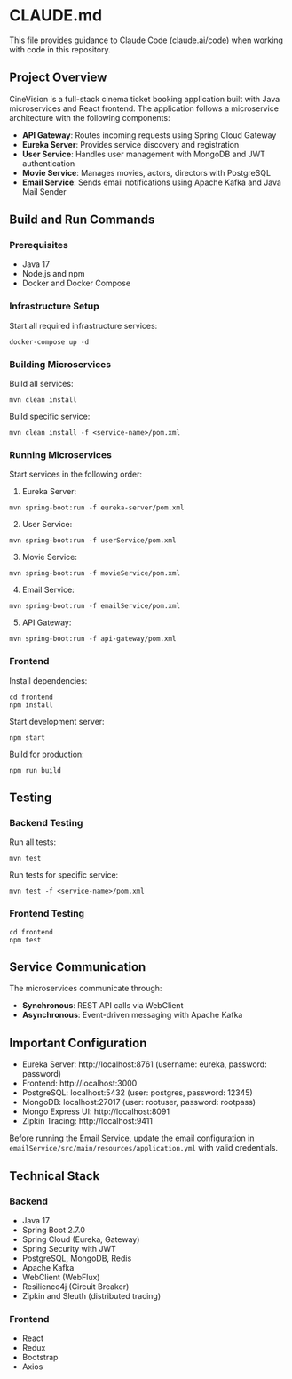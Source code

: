 # CLAUDE.md

This file provides guidance to Claude Code (claude.ai/code) when working with code in this repository.

## Project Overview

CineVision is a full-stack cinema ticket booking application built with Java microservices and React frontend. The application follows a microservice architecture with the following components:

- **API Gateway**: Routes incoming requests using Spring Cloud Gateway
- **Eureka Server**: Provides service discovery and registration
- **User Service**: Handles user management with MongoDB and JWT authentication
- **Movie Service**: Manages movies, actors, directors with PostgreSQL
- **Email Service**: Sends email notifications using Apache Kafka and Java Mail Sender

## Build and Run Commands

### Prerequisites
- Java 17
- Node.js and npm
- Docker and Docker Compose

### Infrastructure Setup
Start all required infrastructure services:
```
docker-compose up -d
```

### Building Microservices
Build all services:
```
mvn clean install
```

Build specific service:
```
mvn clean install -f <service-name>/pom.xml
```

### Running Microservices
Start services in the following order:

1. Eureka Server:
```
mvn spring-boot:run -f eureka-server/pom.xml
```

2. User Service:
```
mvn spring-boot:run -f userService/pom.xml
```

3. Movie Service:
```
mvn spring-boot:run -f movieService/pom.xml
```

4. Email Service:
```
mvn spring-boot:run -f emailService/pom.xml
```

5. API Gateway:
```
mvn spring-boot:run -f api-gateway/pom.xml
```

### Frontend
Install dependencies:
```
cd frontend
npm install
```

Start development server:
```
npm start
```

Build for production:
```
npm run build
```

## Testing

### Backend Testing
Run all tests:
```
mvn test
```

Run tests for specific service:
```
mvn test -f <service-name>/pom.xml
```

### Frontend Testing
```
cd frontend
npm test
```

## Service Communication

The microservices communicate through:
- **Synchronous**: REST API calls via WebClient
- **Asynchronous**: Event-driven messaging with Apache Kafka

## Important Configuration

- Eureka Server: http://localhost:8761 (username: eureka, password: password)
- Frontend: http://localhost:3000
- PostgreSQL: localhost:5432 (user: postgres, password: 12345)
- MongoDB: localhost:27017 (user: rootuser, password: rootpass)
- Mongo Express UI: http://localhost:8091
- Zipkin Tracing: http://localhost:9411

Before running the Email Service, update the email configuration in `emailService/src/main/resources/application.yml` with valid credentials.

## Technical Stack

### Backend
- Java 17
- Spring Boot 2.7.0
- Spring Cloud (Eureka, Gateway)
- Spring Security with JWT
- PostgreSQL, MongoDB, Redis
- Apache Kafka
- WebClient (WebFlux)
- Resilience4j (Circuit Breaker)
- Zipkin and Sleuth (distributed tracing)

### Frontend
- React
- Redux
- Bootstrap
- Axios